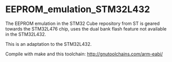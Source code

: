 # EEPROM_emulation_STM32L432

The EEPROM emulation in the STM32 Cube repository from ST is geared towards the STM32L476 chip, uses the dual bank flash feature
not available in the STM32L432.

This is an adaptation to the STM32L432.

Compile with make and this toolchain: http://gnutoolchains.com/arm-eabi/
